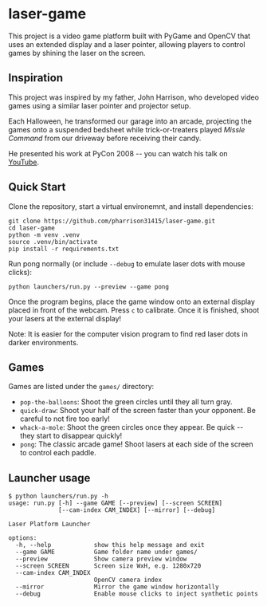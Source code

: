 # laser-game

This project is a video game platform built with PyGame and OpenCV that uses an extended display and a laser pointer, allowing players to control games by shining the laser on the screen.

## Inspiration

This project was inspired by my father, John Harrison, who developed video games using a similar laser pointer and projector setup.

Each Halloween, he transformed our garage into an arcade, projecting the games onto a suspended bedsheet while trick-or-treaters played _Missle Command_ from our driveway before receiving their candy.

He presented his work at PyCon 2008 -- you can watch his talk on [YouTube](https://www.youtube.com/watch?v=EGSgLuxrgYc).

## Quick Start

Clone the repository, start a virtual environemnt, and install dependencies:

```
git clone https://github.com/pharrison31415/laser-game.git
cd laser-game
python -m venv .venv
source .venv/bin/activate
pip install -r requirements.txt
```

Run pong normally (or include `--debug` to emulate laser dots with mouse clicks):

```
python launchers/run.py --preview --game pong
```

Once the program begins, place the game window onto an external display placed in front of the webcam. Press `c` to calibrate. Once it is finished, shoot your lasers at the external display!

Note: It is easier for the computer vision program to find red laser dots in darker environments.

## Games

Games are listed under the `games/` directory:

- `pop-the-balloons`: Shoot the green circles until they all turn gray.
- `quick-draw`: Shoot your half of the screen faster than your opponent. Be careful to not fire too early!
- `whack-a-mole`: Shoot the green circles once they appear. Be quick -- they start to disappear quickly!
- `pong`: The classic arcade game! Shoot lasers at each side of the screen to control each paddle.

## Launcher usage

```
$ python launchers/run.py -h
usage: run.py [-h] --game GAME [--preview] [--screen SCREEN]
              [--cam-index CAM_INDEX] [--mirror] [--debug]

Laser Platform Launcher

options:
  -h, --help            show this help message and exit
  --game GAME           Game folder name under games/
  --preview             Show camera preview window
  --screen SCREEN       Screen size WxH, e.g. 1280x720
  --cam-index CAM_INDEX
                        OpenCV camera index
  --mirror              Mirror the game window horizontally
  --debug               Enable mouse clicks to inject synthetic points
```
